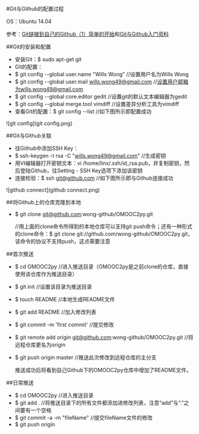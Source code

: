 #Git与Github的配置过程

OS：Ubuntu 14.04

参考：[Git链接到自己的Github（1）简单的开始](http://www.cnblogs.com/plinx/archive/2013/04/08/3009159.html)和[Git与Github入门资料](http://www.yangzhiping.com/tech/git.html)

##Git的安装和配置
 - 安装Git：$ sudo apt-get git
 - Git的配置：
  - $ git config --global user.name "Wills Wong"     //设置用户名为Wills Wong
  - $ git config --global user.mail wills.wong49@gmail.com    //设置用户邮箱为wills.wong49@gmail.com
  - $ git config --global core.editor gedit    //设置git的默认文本编辑器为gedit
  - $ git config --global merge.tool vimdiff    //设置差异分析工具为vimdiff
 - 查看Git的配置：$ git config --list    //如下图所示即配置成功

  ![git config](git config.png)

##Git与Github关联
 - 往Github中添加SSH Key：
  - $ ssh-keygen -t rsa -C "wills.wong49@gmail.com"    //生成密钥
  - 用VI编辑器打开密钥文本：vi /home/linx/.ssh/id_rsa.pub，并复制密钥，然后登陆Github，往Setting - SSH Key选项下添加该密钥
  - 连接检验：$ ssh git@github.com   //如下图所示即与Github连接成功

  ![github connect](github connect.png)

##将Github上的仓库克隆到本地
 - $ git clone git@github.com:wong-github/OMOOC2py.git

   //用上面的clone命令所得到的本地仓库可以支持git push命令；还有一种形式的clone命令：$ git clone git://github.com/wong-github/OMOOC2py.git，该命令的协议不支持push，这点需要注意

##首次推送
 - $ cd OMOOC2py    //进入推送目录（OMOOC2py是之前clone的仓库，直接使用该仓库作为推送目录）
 - $ git init    //设置该目录为推送目录
 - $ touch README    //本地生成README文件
 - $ git add README    //加入修改列表
 - $ git commit -m 'first commit'    //提交修改
 - $ git remote add origin git@github.com:wong-github/OMOOC2py.git    //将远程仓库更名为origin
 - $ git push origin master    //推送此次修改到远程仓库的主分支

   推送成功后将看到自己Github下的OMOOC2py仓库中增加了README文件。

##日常推送
 - $ cd OMOOC2py     //进入推送目录
 - $ git add .    //将推送目录下的所有文件都添加进修改列表，注意“add”与“.”之间要有一个空格
 - $ git commit -a -m "fileName"    //提交fileName文件的修改
 - $ git push origin
